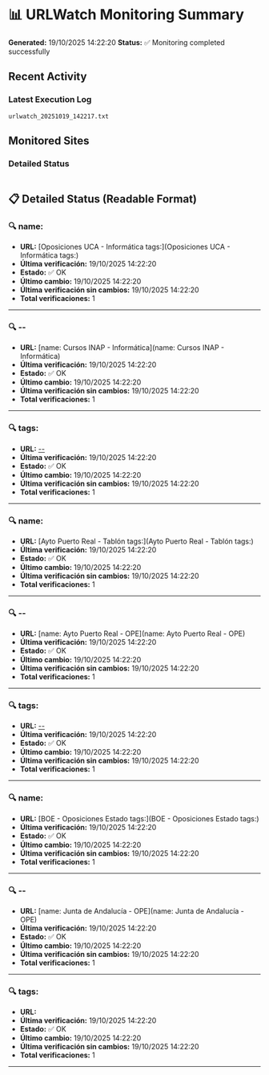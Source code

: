 # 📊 URLWatch Monitoring Summary

**Generated:** 19/10/2025 14:22:20
**Status:** ✅ Monitoring completed successfully

## Recent Activity

### Latest Execution Log
`urlwatch_20251019_142217.txt`

## Monitored Sites

### Detailed Status
```
```

## 📋 Detailed Status (Readable Format)

### 🔍 name:

- **URL:** [Oposiciones UCA - Informática	tags:](Oposiciones UCA - Informática	tags:)
- **Última verificación:** 19/10/2025 14:22:20
- **Estado:** ✅ OK
- **Último cambio:** 19/10/2025 14:22:20
- **Última verificación sin cambios:** 19/10/2025 14:22:20
- **Total verificaciones:** 1

---

### 🔍 --

- **URL:** [name: Cursos INAP - Informática](name: Cursos INAP - Informática)
- **Última verificación:** 19/10/2025 14:22:20
- **Estado:** ✅ OK
- **Último cambio:** 19/10/2025 14:22:20
- **Última verificación sin cambios:** 19/10/2025 14:22:20
- **Total verificaciones:** 1

---

### 🔍 tags:

- **URL:** [--](--)
- **Última verificación:** 19/10/2025 14:22:20
- **Estado:** ✅ OK
- **Último cambio:** 19/10/2025 14:22:20
- **Última verificación sin cambios:** 19/10/2025 14:22:20
- **Total verificaciones:** 1

---

### 🔍 name:

- **URL:** [Ayto Puerto Real - Tablón	tags:](Ayto Puerto Real - Tablón	tags:)
- **Última verificación:** 19/10/2025 14:22:20
- **Estado:** ✅ OK
- **Último cambio:** 19/10/2025 14:22:20
- **Última verificación sin cambios:** 19/10/2025 14:22:20
- **Total verificaciones:** 1

---

### 🔍 --

- **URL:** [name: Ayto Puerto Real - OPE](name: Ayto Puerto Real - OPE)
- **Última verificación:** 19/10/2025 14:22:20
- **Estado:** ✅ OK
- **Último cambio:** 19/10/2025 14:22:20
- **Última verificación sin cambios:** 19/10/2025 14:22:20
- **Total verificaciones:** 1

---

### 🔍 tags:

- **URL:** [--](--)
- **Última verificación:** 19/10/2025 14:22:20
- **Estado:** ✅ OK
- **Último cambio:** 19/10/2025 14:22:20
- **Última verificación sin cambios:** 19/10/2025 14:22:20
- **Total verificaciones:** 1

---

### 🔍 name:

- **URL:** [BOE - Oposiciones Estado	tags:](BOE - Oposiciones Estado	tags:)
- **Última verificación:** 19/10/2025 14:22:20
- **Estado:** ✅ OK
- **Último cambio:** 19/10/2025 14:22:20
- **Última verificación sin cambios:** 19/10/2025 14:22:20
- **Total verificaciones:** 1

---

### 🔍 --

- **URL:** [name: Junta de Andalucía - OPE](name: Junta de Andalucía - OPE)
- **Última verificación:** 19/10/2025 14:22:20
- **Estado:** ✅ OK
- **Último cambio:** 19/10/2025 14:22:20
- **Última verificación sin cambios:** 19/10/2025 14:22:20
- **Total verificaciones:** 1

---

### 🔍 tags:

- **URL:** []()
- **Última verificación:** 19/10/2025 14:22:20
- **Estado:** ✅ OK
- **Último cambio:** 19/10/2025 14:22:20
- **Última verificación sin cambios:** 19/10/2025 14:22:20
- **Total verificaciones:** 1

---

